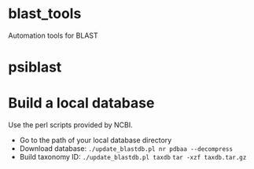 # blast_tools
Automation tools for BLAST

# psiblast

# Build a local database
Use the perl scripts provided by NCBI.

* Go to the path of your local database directory
* Download database:
`./update_blastdb.pl nr pdbaa --decompress`
* Build taxonomy ID:
`./update_blastdb.pl taxdb`
`tar -xzf taxdb.tar.gz`

